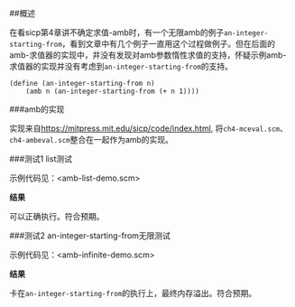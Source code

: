 ##概述

在看sicp第4章讲不确定求值-amb时，有一个无限amb的例子`an-integer-starting-from`，看到文章中有几个例子一直用这个过程做例子。但在后面的amb-求值器的实现中，并没有发现对amb参数惰性求值的支持，怀疑示例amb-求值器的实现并没有考虑到`an-integer-starting-from`的支持。

```
(define (an-integer-starting-from n)
    (amb n (an-integer-starting-from (+ n 1))))
```

###amb的实现

实现来自<https://mitpress.mit.edu/sicp/code/index.html>, 将`ch4-mceval.scm`、`ch4-ambeval.scm`整合在一起作为amb的实现。

###测试1 list测试

示例代码见：<amb-list-demo.scm>

**结果**

可以正确执行。符合预期。

###测试2 an-integer-starting-from无限测试

示例代码见：<amb-infinite-demo.scm>

**结果**

卡在`an-integer-starting-from`的执行上，最终内存溢出。符合预期。

